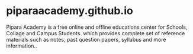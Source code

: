 # piparaacademy.github.io
Pipara Academy is a free online and offline educations center for Schools, Collage and Campus Students. which provides complete set of reference materials such as notes, past question papers, syllabus and more information..
